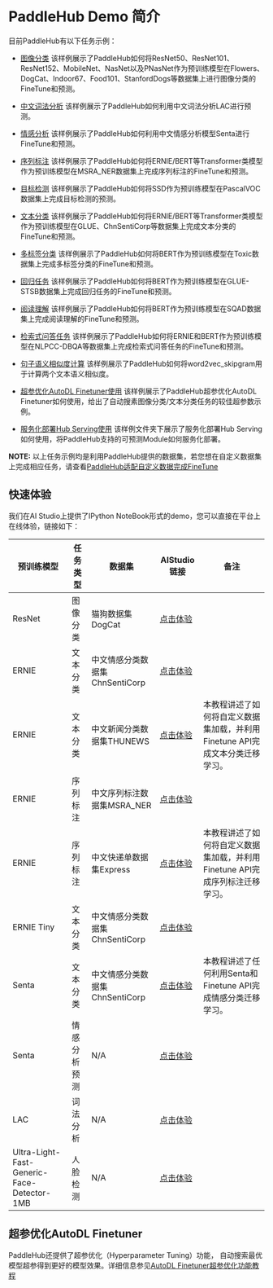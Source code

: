 # PaddleHub Demo 简介

目前PaddleHub有以下任务示例：

* [图像分类](./image-classification)
  该样例展示了PaddleHub如何将ResNet50、ResNet101、ResNet152、MobileNet、NasNet以及PNasNet作为预训练模型在Flowers、DogCat、Indoor67、Food101、StanfordDogs等数据集上进行图像分类的FineTune和预测。

* [中文词法分析](./lac)
  该样例展示了PaddleHub如何利用中文词法分析LAC进行预测。

* [情感分析](./senta)
  该样例展示了PaddleHub如何利用中文情感分析模型Senta进行FineTune和预测。
  
* [序列标注](./sequence-labeling)
  该样例展示了PaddleHub如何将ERNIE/BERT等Transformer类模型作为预训练模型在MSRA_NER数据集上完成序列标注的FineTune和预测。
  
* [目标检测](./ssd)
  该样例展示了PaddleHub如何将SSD作为预训练模型在PascalVOC数据集上完成目标检测的预测。

* [文本分类](./text-classification)
  该样例展示了PaddleHub如何将ERNIE/BERT等Transformer类模型作为预训练模型在GLUE、ChnSentiCorp等数据集上完成文本分类的FineTune和预测。

* [多标签分类](./multi-label-classification)
  该样例展示了PaddleHub如何将BERT作为预训练模型在Toxic数据集上完成多标签分类的FineTune和预测。
  
* [回归任务](./regression)
  该样例展示了PaddleHub如何将BERT作为预训练模型在GLUE-STSB数据集上完成回归任务的FineTune和预测。

* [阅读理解](./reading-comprehension)
  该样例展示了PaddleHub如何将BERT作为预训练模型在SQAD数据集上完成阅读理解的FineTune和预测。

* [检索式问答任务](./qa_classfication)
  该样例展示了PaddleHub如何将ERNIE和BERT作为预训练模型在NLPCC-DBQA等数据集上完成检索式问答任务的FineTune和预测。

* [句子语义相似度计算](./sentence_similarity)
  该样例展示了PaddleHub如何将word2vec_skipgram用于计算两个文本语义相似度。
  
* [超参优化AutoDL Finetuner使用](./autofinetune)
  该样例展示了PaddleHub超参优化AutoDL Finetuner如何使用，给出了自动搜素图像分类/文本分类任务的较佳超参数示例。
  
* [服务化部署Hub Serving使用](./serving)
  该样例文件夹下展示了服务化部署Hub Serving如何使用，将PaddleHub支持的可预测Module如何服务化部署。

**NOTE:**
以上任务示例均是利用PaddleHub提供的数据集，若您想在自定义数据集上完成相应任务，请查看[PaddleHub适配自定义数据完成FineTune](https://github.com/PaddlePaddle/PaddleHub/wiki/PaddleHub%E9%80%82%E9%85%8D%E8%87%AA%E5%AE%9A%E4%B9%89%E6%95%B0%E6%8D%AE%E5%AE%8C%E6%88%90FineTune)

## 快速体验

我们在AI Studio上提供了IPython NoteBook形式的demo，您可以直接在平台上在线体验，链接如下：

|预训练模型|任务类型|数据集|AIStudio链接|备注|
|-|-|-|-|-|
|ResNet|图像分类|猫狗数据集DogCat|[点击体验](https://aistudio.baidu.com/aistudio/projectdetail/216772)||
|ERNIE|文本分类|中文情感分类数据集ChnSentiCorp|[点击体验](https://aistudio.baidu.com/aistudio/projectdetail/216764)||
|ERNIE|文本分类|中文新闻分类数据集THUNEWS|[点击体验](https://aistudio.baidu.com/aistudio/projectdetail/216649)|本教程讲述了如何将自定义数据集加载，并利用Finetune API完成文本分类迁移学习。|
|ERNIE|序列标注|中文序列标注数据集MSRA_NER|[点击体验](https://aistudio.baidu.com/aistudio/projectdetail/216787)||
|ERNIE|序列标注|中文快递单数据集Express|[点击体验](https://aistudio.baidu.com/aistudio/projectdetail/216683)|本教程讲述了如何将自定义数据集加载，并利用Finetune API完成序列标注迁移学习。|
|ERNIE Tiny|文本分类|中文情感分类数据集ChnSentiCorp|[点击体验](https://aistudio.baidu.com/aistudio/projectdetail/215599)||
|Senta|文本分类|中文情感分类数据集ChnSentiCorp|[点击体验](https://aistudio.baidu.com/aistudio/projectdetail/216851)|本教程讲述了任何利用Senta和Finetune API完成情感分类迁移学习。|
|Senta|情感分析预测|N/A|[点击体验](https://aistudio.baidu.com/aistudio/projectdetail/216735)||
|LAC|词法分析|N/A|[点击体验](https://aistudio.baidu.com/aistudio/projectdetail/215641)||
|Ultra-Light-Fast-Generic-Face-Detector-1MB|人脸检测|N/A|[点击体验](https://aistudio.baidu.com/aistudio/projectdetail/216749)||


## 超参优化AutoDL Finetuner

PaddleHub还提供了超参优化（Hyperparameter Tuning）功能， 自动搜索最优模型超参得到更好的模型效果。详细信息参见[AutoDL Finetuner超参优化功能教程](../tutorial/autofinetune.md)
